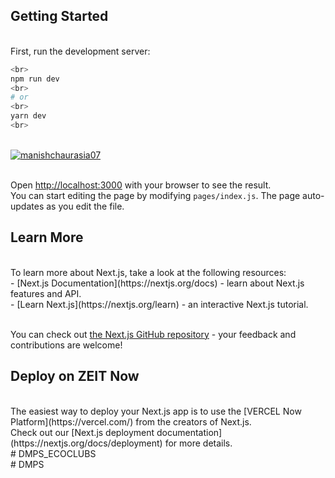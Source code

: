 ## Getting Started
<br>
First, run the development server:
<br>

```bash
<br>
npm run dev
<br>
# or
<br>
yarn dev
<br>
```
<br>
<a href="https://manishpotato.vercel.app/"><img src="https://github.com/ManishChaurasia07/DMPSECOCLUB/assets/109471315/7f31c9ee-24d6-44f4-99a8-6cce8a1bedfe.png" alt="manishchaurasia07" href="(https://manishpotato.vercel.app/)"/></a>
<br>
<br>

Open [http://localhost:3000](http://localhost:3000) with your browser to see the result.
<br>
You can start editing the page by modifying `pages/index.js`. The page auto-updates as you edit the file.
<br>
## Learn More
<br>
To learn more about Next.js, take a look at the following resources:
<br>
- [Next.js Documentation](https://nextjs.org/docs) - learn about Next.js features and API.
<br>
- [Learn Next.js](https://nextjs.org/learn) - an interactive Next.js tutorial.
<br>
<br>

You can check out [the Next.js GitHub repository](https://github.com/zeit/next.js/) - your feedback and contributions are welcome!
<br>
## Deploy on ZEIT Now
<br>
The easiest way to deploy your Next.js app is to use the [VERCEL Now Platform](https://vercel.com/) from the creators of Next.js.
<br>
Check out our [Next.js deployment documentation](https://nextjs.org/docs/deployment) for more details.
<br>
#   D M P S _ E C O C L U B S 
<br>
 #   D M P S 
 
 
